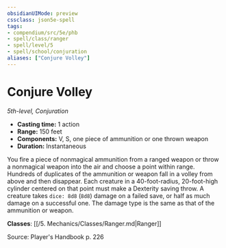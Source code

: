 ```yaml
---
obsidianUIMode: preview
cssclass: json5e-spell
tags:
- compendium/src/5e/phb
- spell/class/ranger
- spell/level/5
- spell/school/conjuration
aliases: ["Conjure Volley"]
---
```

# Conjure Volley
*5th-level, Conjuration*  

- **Casting time:** 1 action
- **Range:** 150 feet
- **Components:** V, S, one piece of ammunition or one thrown weapon
- **Duration:** Instantaneous

You fire a piece of nonmagical ammunition from a ranged weapon or throw a nonmagical weapon into the air and choose a point within range. Hundreds of duplicates of the ammunition or weapon fall in a volley from above and then disappear. Each creature in a 40-foot-radius, 20-foot-high cylinder centered on that point must make a Dexterity saving throw. A creature takes `dice: 8d8` (`8d8`) damage on a failed save, or half as much damage on a successful one. The damage type is the same as that of the ammunition or weapon.

**Classes**: [[/5. Mechanics/Classes/Ranger.md|Ranger]]

Source: Player's Handbook p. 226